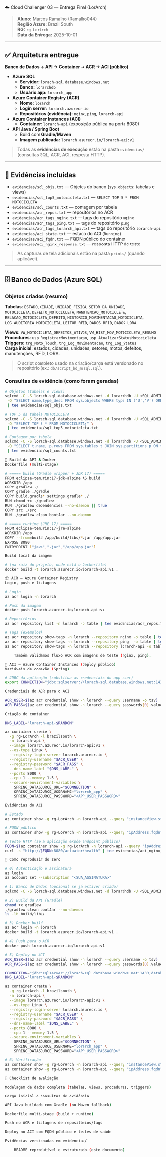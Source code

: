  ☁️ Cloud Challenger 03 — Entrega Final (LorArch)

> **Aluno:** Marcos Ramalho (Ramalho044)  
> **Região Azure:** Brazil South  
> **RG:** `rg-LorArch`  
> **Data da Entrega:** 2025-10-01

---

## ✅ Arquitetura entregue

**Banco de Dados → API → Container → ACR → ACI (público)**

- **Azure SQL**
  - **Servidor:** `lorach-sql.database.windows.net`
  - **Banco:** `lorarchdb`
  - **Usuário app:** `lorarch_app`
- **Azure Container Registry (ACR)**
  - **Nome:** `lorarch`
  - **Login server:** `lorarch.azurecr.io`
  - **Repositórios (evidência):** `nginx`, `ping`, `lorarch-api`
- **Azure Container Instances (ACI)**
  - **Container:** `lorarch-api` (exposição pública na porta 8080)
- **API Java / Spring Boot**
  - Build com **Gradle/Maven**
  - **Imagem publicada:** `lorarch.azurecr.io/lorarch-api:v1`

> Todas as **evidências de execução** estão na pasta `evidencias/` (consultas SQL, ACR, ACI, resposta HTTP).

---

## 📂 Evidências incluídas

- `evidencias/sql_objs.txt` — Objetos do banco (`sys.objects`: tabelas e views)
- `evidencias/sql_top5_motocicleta.txt` — `SELECT TOP 5 * FROM MOTOCICLETA`
- `evidencias/sql_counts.txt` — contagem por tabela
- `evidencias/acr_repos.txt` — repositórios no ACR
- `evidencias/acr_tags_nginx.txt` — tags do repositório `nginx`
- `evidencias/acr_tags_ping.txt` — tags do repositório `ping`
- `evidencias/acr_tags_lorarch_api.txt` — tags do repositório `lorarch-api`
- `evidencias/aci_state.txt` — estado do ACI (`Running`)
- `evidencias/aci_fqdn.txt` — FQDN público do container
- `evidencias/aci_nginx_response.txt` — resposta HTTP de teste

> As capturas de tela adicionais estão na pasta `prints/` (quando aplicável).

---

## 🗄️ Banco de Dados (Azure SQL)

### Objetos criados (resumo)
**Tabelas**: `ESTADO`, `CIDADE`, `UNIDADE_FISICA`, `SETOR_DA_UNIDADE`,  
`MOTOCICLETA`, `DEFEITO_MOTOCICLETA`, `MANUTENCAO_MOTOCICLETA`,  
`RELACAO_MOTOCICLETA_DEFEITO`, `HISTORICO_MOVIMENTACAO_MOTOCICLETA`,  
`LOG_AUDITORIA_MOTOCICLETA`, `LEITOR_RFID`, `DADOS_RFID`, `DADOS_LORA`.

**Views**: `VW_MOTOCICLETA_DEFEITOS_ATIVOS`, `VW_HIST_MOV_MOTOCICLETA_RESUMO`  
**Procedures**: `usp_RegistrarMovimentacao`, `usp_AtualizarStatusMotocicleta`  
**Triggers**: `trg_Moto_Touch`, `trg_Log_Movimentacao`, `trg_Log_Status`  
**Carga inicial**: estados, cidades, unidades, setores, motos, defeitos, manutenções, RFID, LORA.

> O script completo usado na criação/carga está versionado no repositório (ex.: `db/script_bd_mssql.sql`).

### Consultas de evidência (como foram geradas)
```bash
# Objetos (tabelas e views)
sqlcmd -C -S lorach-sql.database.windows.net -d lorarchdb -U <SQL_ADMIN> -P '<SQL_ADMIN_PASSWORD>' \
 -Q "SELECT name,type_desc FROM sys.objects WHERE type IN ('U','V') ORDER BY type;" \
 | tee evidencias/sql_objs.txt

# TOP 5 da tabela MOTOCICLETA
sqlcmd -C -S lorach-sql.database.windows.net -d lorarchdb -U <SQL_ADMIN> -P '<SQL_ADMIN_PASSWORD>' \
 -Q "SELECT TOP 5 * FROM MOTOCICLETA;" \
 | tee evidencias/sql_top5_motocicleta.txt

# Contagem por tabela
sqlcmd -C -S lorach-sql.database.windows.net -d lorarchdb -U <SQL_ADMIN> -P '<SQL_ADMIN_PASSWORD>' \
 -Q "SELECT t.name, p.rows FROM sys.tables t JOIN sys.partitions p ON t.object_id=p.object_id AND p.index_id IN (0,1) GROUP BY t.name,p.rows ORDER BY t.name;" \
 | tee evidencias/sql_counts.txt

🧱 Build da API & Docker
Dockerfile (multi-stage)

# ===== build (Gradle wrapper + JDK 17) =====
FROM eclipse-temurin:17-jdk-alpine AS build
WORKDIR /app
COPY gradlew ./
COPY gradle ./gradle
COPY build.gradle* settings.gradle* ./
RUN chmod +x ./gradlew
RUN ./gradlew dependencies --no-daemon || true
COPY src ./src
RUN ./gradlew clean bootJar --no-daemon

# ===== runtime (JRE 17) =====
FROM eclipse-temurin:17-jre-alpine
WORKDIR /app
COPY --from=build /app/build/libs/*.jar /app/app.jar
EXPOSE 8080
ENTRYPOINT ["java","-jar","/app/app.jar"]

Build local da imagem

# (na raiz do projeto, onde está o Dockerfile)
docker build -t lorarch.azurecr.io/lorarch-api:v1 .

📦 ACR — Azure Container Registry
Login, push e listagens

# Login
az acr login -n lorarch

# Push da imagem
docker push lorarch.azurecr.io/lorarch-api:v1

# Repositórios
az acr repository list -n lorarch -o table | tee evidencias/acr_repos.txt

# Tags (exemplos)
az acr repository show-tags -n lorarch --repository nginx -o table | tee evidencias/acr_tags_nginx.txt
az acr repository show-tags -n lorarch --repository ping  -o table | tee evidencias/acr_tags_ping.txt
az acr repository show-tags -n lorarch --repository lorarch-api -o table | tee evidencias/acr_tags_lorarch_api.txt

    Também validamos fluxo ACR com imagens de teste (nginx, ping).

🚀 ACI — Azure Container Instances (deploy público)
Variáveis de conexão (Spring)

# JDBC da aplicação (substitua as credenciais do app user)
export CONNECTION="jdbc:sqlserver://lorach-sql.database.windows.net:1433;database=lorarchdb;user=lorarch_app;password=<APP_USER_PASSWORD>;encrypt=true;trustServerCertificate=false;loginTimeout=30;"

Credenciais do ACR para o ACI

ACR_USER=$(az acr credential show -n lorarch --query username -o tsv)
ACR_PASS=$(az acr credential show -n lorarch --query passwords[0].value -o tsv)

Criação do container

DNS_LABEL="lorarch-api-$RANDOM"

az container create \
  -g rg-LorArch -l brazilsouth \
  -n lorarch-api \
  --image lorarch.azurecr.io/lorarch-api:v1 \
  --os-type Linux \
  --registry-login-server lorarch.azurecr.io \
  --registry-username "$ACR_USER" \
  --registry-password "$ACR_PASS" \
  --dns-name-label "$DNS_LABEL" \
  --ports 8080 \
  --cpu 1 --memory 1.5 \
  --secure-environment-variables \
    SPRING_DATASOURCE_URL="$CONNECTION" \
    SPRING_DATASOURCE_USERNAME="lorarch_app" \
    SPRING_DATASOURCE_PASSWORD="<APP_USER_PASSWORD>"

Evidências do ACI

# Estado
az container show -g rg-LorArch -n lorarch-api --query "instanceView.state" -o tsv | tee evidencias/aci_state.txt

# FQDN público
az container show -g rg-LorArch -n lorarch-api --query "ipAddress.fqdn" -o tsv | tee evidencias/aci_fqdn.txt

# Teste HTTP (se a aplicação expõe endpoint público)
FQDN=$(az container show -g rg-LorArch -n lorarch-api --query "ipAddress.fqdn" -o tsv)
curl -s "http://$FQDN:8080/actuator/health" | tee evidencias/aci_nginx_response.txt

🔁 Como reproduzir do zero

# 0) Autenticação e assinatura
az login
az account set --subscription "<SUA_ASSINATURA>"

# 1) Banco de Dados (opcional se já estiver criado)
sqlcmd -C -S lorach-sql.database.windows.net -d lorarchdb -U <SQL_ADMIN> -P '<SQL_ADMIN_PASSWORD>' -i db/script_bd_mssql.sql

# 2) Build da API (Gradle)
chmod +x gradlew
./gradlew clean bootJar --no-daemon
ls -lh build/libs/

# 3) Docker build
az acr login -n lorarch
docker build -t lorarch.azurecr.io/lorarch-api:v1 .

# 4) Push para o ACR
docker push lorarch.azurecr.io/lorarch-api:v1

# 5) Deploy no ACI
ACR_USER=$(az acr credential show -n lorarch --query username -o tsv)
ACR_PASS=$(az acr credential show -n lorarch --query passwords[0].value -o tsv)

CONNECTION="jdbc:sqlserver://lorach-sql.database.windows.net:1433;database=lorarchdb;user=lorarch_app;password=<APP_USER_PASSWORD>;encrypt=true;trustServerCertificate=false;loginTimeout=30;"
DNS_LABEL="lorarch-api-$RANDOM"

az container create \
  -g rg-LorArch -l brazilsouth \
  -n lorarch-api \
  --image lorarch.azurecr.io/lorarch-api:v1 \
  --os-type Linux \
  --registry-login-server lorarch.azurecr.io \
  --registry-username "$ACR_USER" \
  --registry-password "$ACR_PASS" \
  --dns-name-label "$DNS_LABEL" \
  --ports 8080 \
  --cpu 1 --memory 1.5 \
  --secure-environment-variables \
    SPRING_DATASOURCE_URL="$CONNECTION" \
    SPRING_DATASOURCE_USERNAME="lorarch_app" \
    SPRING_DATASOURCE_PASSWORD="<APP_USER_PASSWORD>"

# 6) Verificação
az container show -g rg-LorArch -n lorarch-api --query "instanceView.state" -o tsv
az container show -g rg-LorArch -n lorarch-api --query "ipAddress.fqdn" -o tsv

🧾 Checklist de avaliação

Modelagem de dados completa (tabelas, views, procedures, triggers)

Carga inicial e consultas de evidência

API Java buildada com Gradle (ou Maven fallback)

Dockerfile multi-stage (build + runtime)

Push no ACR e listagens de repositórios/tags

Deploy no ACI com FQDN público e testes de saúde

Evidências versionadas em evidencias/

    README reprodutível e estruturado (este documento)

